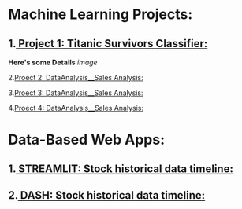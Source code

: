 
# Machine Learning Projects:

## 1.[ Project 1: Titanic Survivors **Classifier**:](https://github.com/taricov/titanic_survivors_classificier)

__Here's some Details__
*image*

2.[Proect 2: DataAnalysis__Sales Analysis:](https://github.com)

3.[Proect 3: DataAnalysis__Sales Analysis:](https://github.com)

4.[Proect 4: DataAnalysis__Sales Analysis:](https://github.com)


# Data-Based Web Apps:

## 1.[ STREAMLIT: Stock historical data timeline:](https://github.com/taricov/web_app_stocks)

## 2.[ DASH: Stock historical data timeline:](https://github.com/taricov/web_app_stocks)
